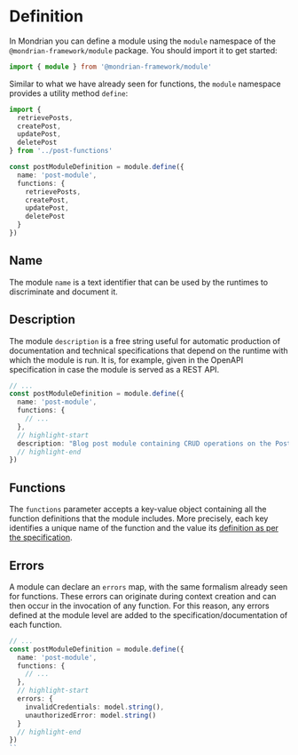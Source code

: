 # Definition

In Mondrian you can define a module using the `module` namespace of the 
`@mondrian-framework/module` package. You should import it to get started:

```ts showLineNumbers
import { module } from '@mondrian-framework/module'
```

Similar to what we have already seen for functions, the `module` namespace 
provides a utility method `define`:

```ts showLineNumbers
import { 
  retrievePosts, 
  createPost, 
  updatePost, 
  deletePost 
} from '../post-functions'

const postModuleDefinition = module.define({
  name: 'post-module',
  functions: {
    retrievePosts, 
    createPost, 
    updatePost, 
    deletePost 
  }
})
```

## Name
The module `name` is a text identifier that can be used by the runtimes to discriminate and document 
it.

## Description
The module `description` is a free string useful for automatic production of documentation and technical specifications that depend on the runtime with which the module is run. It is, for example, given in the OpenAPI specification in case the module is served as a REST API.

```ts showLineNumbers
// ...
const postModuleDefinition = module.define({
  name: 'post-module',
  functions: {
    // ...
  },
  // highlight-start
  description: "Blog post module containing CRUD operations on the Post entity."
  // highlight-end
})
```

## Functions

The `functions` parameter accepts a key-value object containing all the function definitions that the module includes. 
More precisely, each key identifies a unique name of the function and the value its [definition as per the specification](../function/01-definition.md).

## Errors

A module can declare an `errors` map, with the same formalism already seen for functions. These errors can originate during context creation 
and can then occur in the invocation of any function. For this reason, any errors defined at the module level are added to the specification/documentation
of each function.

```ts showLineNumbers
// ...
const postModuleDefinition = module.define({
  name: 'post-module',
  functions: {
    // ...
  },
  // highlight-start
  errors: {
    invalidCredentials: model.string(),
    unauthorizedError: model.string()
  }
  // highlight-end
})
``
